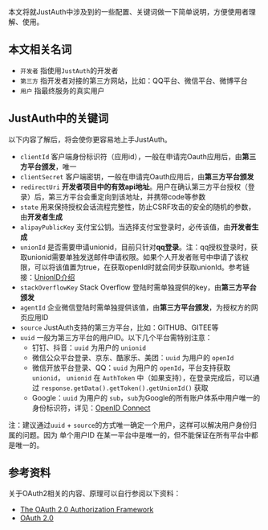 本文将就JustAuth中涉及到的一些配置、关键词做一下简单说明，方便使用者理解、使用。

## 本文相关名词

- `开发者` 指使用`JustAuth`的开发者
- `第三方` 指开发者对接的第三方网站，比如：QQ平台、微信平台、微博平台
- `用户` 指最终服务的真实用户

## JustAuth中的关键词

以下内容了解后，将会使你更容易地上手JustAuth。

- `clientId` 客户端身份标识符（应用id），一般在申请完Oauth应用后，由**第三方平台颁发**，唯一
- `clientSecret` 客户端密钥，一般在申请完Oauth应用后，由**第三方平台颁发**
- `redirectUri` **开发者项目中的有效api地址**。用户在确认第三方平台授权（登录）后，第三方平台会重定向到该地址，并携带code等参数
- `state` 用来保持授权会话流程完整性，防止CSRF攻击的安全的随机的参数，由**开发者生成**
- `alipayPublicKey`  支付宝公钥。当选择支付宝登录时，必传该值，由**开发者生成**
- `unionId`  是否需要申请unionid，目前只针对**qq登录**。注：qq授权登录时，获取unionid需要单独发送邮件申请权限。如果个人开发者账号中申请了该权限，可以将该值置为true，在获取openId时就会同步获取unionId。参考链接：[UnionID介绍](http://wiki.connect.qq.com/unionid%E4%BB%8B%E7%BB%8D)
- `stackOverflowKey` Stack Overflow 登陆时需单独提供的key，由**第三方平台颁发**
- `agentId`  企业微信登陆时需单独提供该值，由**第三方平台颁发**，为授权方的网页应用ID
- `source` JustAuth支持的第三方平台，比如：GITHUB、GITEE等
- `uuid` 一般为第三方平台的用户ID。以下几个平台需特别注意：
    - 钉钉、抖音：`uuid` 为用户的 `unionid`
    - 微信公众平台登录、京东、酷家乐、美团：`uuid` 为用户的 `openId`
    - 微信开放平台登录、QQ：`uuid` 为用户的 `openId`，平台支持获取`unionid`， `unionid` 在 `AuthToken` 中（如果支持），在登录完成后，可以通过 `response.getData().getToken().getUnionId()` 获取
    - Google：`uuid` 为用户的 `sub`，`sub`为Google的所有账户体系中用户唯一的身份标识符，详见：[OpenID Connect](https://developers.google.com/identity/protocols/oauth2/openid-connect)

注：建议通过`uuid` + `source`的方式唯一确定一个用户，这样可以解决用户身份归属的问题。因为 单个用户ID 在某一平台中是唯一的，但不能保证在所有平台中都是唯一的。

## 参考资料

关于OAuth2相关的内容、原理可以自行参阅以下资料：

- [The OAuth 2.0 Authorization Framework](https://tools.ietf.org/html/rfc6749)
- [OAuth 2.0](https://oauth.net/2/)

